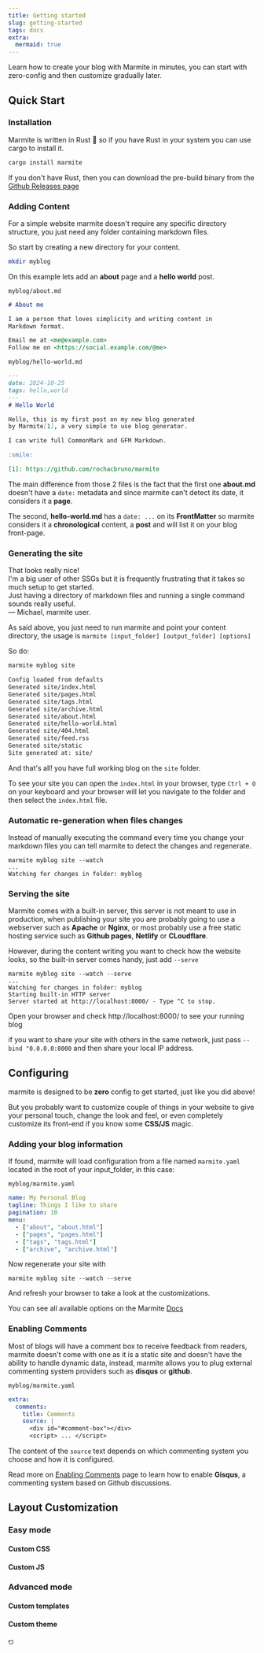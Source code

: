 ```yaml
---
title: Getting started
slug: getting-started
tags: docs
extra:
  mermaid: true
---
```

Learn how to create your blog with Marmite in minutes, you can start with zero-config 
and then customize gradually later.

## Quick Start

### Installation

Marmite is written in Rust :crab: so if you have Rust in your system you 
can use cargo to install it.

```bash
cargo install marmite
```

If you don't have Rust, then you can download the pre-build binary from
the [Github Releases page](https://github.com/rochacbruno/marmite/releases)

### Adding Content

For a simple website marmite doesn't require any specific directory structure,
you just need any folder containing markdown files.

So start by creating a new directory for your content.

```bash
mkdir myblog
```

On this example lets add an **about** page and a **hello world** post.  

`myblog/about.md`
```markdown
# About me

I am a person that loves simplicity and writing content in 
Markdown format.

Email me at <me@example.com>
Follow me on <https://social.example.com/@me>
```

`myblog/hello-world.md`
```markdown
---
date: 2024-10-25
tags: hello,world
---
# Hello World

Hello, this is my first post on my new blog generated
by Marmite[1], a very simple to use blog generator.

I can write full CommonMark and GFM Markdown.

:smile:

[1]: https://github.com/rochacbruno/marmite
```

The main difference from those 2 files is the fact that the first one **about.md**
doesn't have a `date:` metadata and since marmite can't detect its date, it considers
it a **page**. 

The second, **hello-world.md** has a `date: ...` on its **FrontMatter** so
marmite considers it a **chronological** content, a **post** and will list it 
on your blog front-page.

### Generating the site

>>>
That looks really nice!  
I'm a big user of other SSGs but it is frequently frustrating that it takes so much setup to get started.  
Just having a directory of markdown files and running a single command sounds really useful.  
&mdash; Michael, marmite user.
>>>

As said above, you just need to run marmite and point your content directory,
the usage is `marmite [input_folder] [output_folder] [options]`

So do:

```bash
marmite myblog site
```
```bash
Config loaded from defaults
Generated site/index.html
Generated site/pages.html
Generated site/tags.html
Generated site/archive.html
Generated site/about.html
Generated site/hello-world.html
Generated site/404.html
Generated site/feed.rss
Generated site/static
Site generated at: site/
```

And that's all! you have full working blog on the `site` folder.

To see your site you can open the `index.html` in your browser, type `Ctrl + O`
on your keyboard and your browser will let you navigate to the folder and then
select the `index.html` file.

### Automatic re-generation when files changes

Instead of manually executing the command every time you change your
markdown files you can tell marmite to detect the changes and regenerate.

```
marmite myblog site --watch
...
Watching for changes in folder: myblog
```

### Serving the site

Marmite comes with a built-in server, this server is not meant to use in
production, when publishing your site you are probably going to use a
webserver such as **Apache** or **Nginx**, or most probably use a free
static hosting service such as **Github pages**, **Netlify** or **CLoudflare**.

However, during the content writing you want to check how the website looks,
so the built-in server comes handy, just add `--serve`

```
marmite myblog site --watch --serve
...
Watching for changes in folder: myblog
Starting built-in HTTP server
Server started at http://localhost:8000/ - Type ^C to stop.
```

Open your browser and check http://localhost:8000/ to see your running blog

if you want to share your site with others in the same network, just 
pass `--bind "0.0.0.0:8000` and then share your local IP address.

## Configuring

marmite is designed to be **zero** config to get started, just like you
did above!

But you probably want to customize couple of things in your website to give 
your personal touch, change the look and feel, or even completely customize
its front-end if you know some **CSS/JS** magic.

### Adding your blog information

If found, marmite will load configuration from a file named `marmite.yaml`
located in the root of your input_folder, in this case:

`myblog/marmite.yaml`
```yaml
name: My Personal Blog
tagline: Things I like to share
pagination: 10
menu:
  - ["about", "about.html"]
  - ["pages", "pages.html"]
  - ["tags", "tags.html"]
  - ["archive", "archive.html"]
```

Now regenerate your site with 
```
marmite myblog site --watch --serve
```
And refresh your browser to take a look at the customizations.

You can see all available options on the Marmite [Docs]

### Enabling Comments

Most of blogs will have a comment box to receive feedback from readers,
marmite doesn't come with one as it is a static site and doesn't have the 
ability to handle dynamic data, instead, marmite allows you to plug external
commenting system providers such as **disqus** or **github**.

`myblog/marmite.yaml`
```yaml
extra:
  comments:
    title: Comments
    source: |
      <div id="#comment-box"></div>
      <script> ... </script>
```

The content of the `source` text depends on which commenting system you choose
and how it is configured.

Read more on [Enabling Comments] page to learn how to enable **Gisqus**, a
commenting system based on Github discussions.


## Layout Customization

### Easy mode

#### Custom CSS
#### Custom JS

### Advanced mode

#### Custom templates
#### Custom theme


𐚮


[docs]: <https://rochacbruno.github.io/marmite/tag/docs.html> "Marmite Docs"
[Enabling Comments]: <https://rochacbruno.github.io/marmite/enabling-comments.html> "Enabling Comments"

